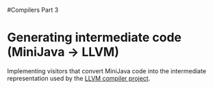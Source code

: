 #Compilers Part 3
# Generating intermediate code (MiniJava -> LLVM)

Implementing visitors that convert MiniJava code into the intermediate representation used by the [LLVM compiler project](https://llvm.org/docs/LangRef.html).
